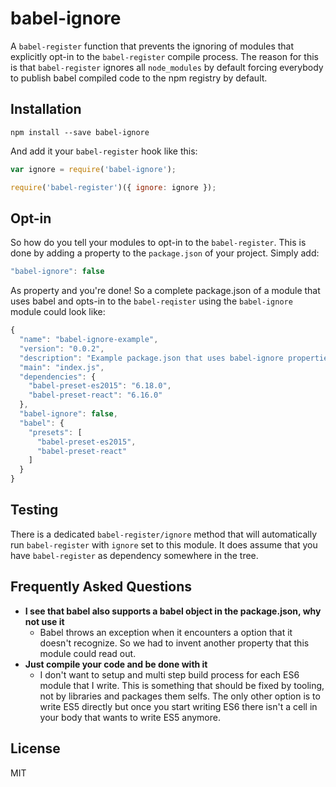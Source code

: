 # babel-ignore

A `babel-register` function that prevents the ignoring of modules that
explicitly opt-in to the `babel-register` compile process. The reason for this
is that `babel-register` ignores all `node_modules` by default forcing everybody
to publish babel compiled code to the npm registry by default.

## Installation

```
npm install --save babel-ignore
```

And add it your `babel-register` hook like this:

```js
var ignore = require('babel-ignore');

require('babel-register')({ ignore: ignore });
```

## Opt-in

So how do you tell your modules to opt-in to the `babel-register`. This is done
by adding a property to the `package.json` of your project. Simply add:

```js
"babel-ignore": false
```

As property and you're done! So a complete package.json of a module that uses
babel and opts-in to the `babel-reqister` using the `babel-ignore` module could
look like:

```js
{
  "name": "babel-ignore-example",
  "version": "0.0.2",
  "description": "Example package.json that uses babel-ignore properties",
  "main": "index.js",
  "dependencies": {
    "babel-preset-es2015": "6.18.0",
    "babel-preset-react": "6.16.0"
  },
  "babel-ignore": false,
  "babel": {
    "presets": [
      "babel-preset-es2015",
      "babel-preset-react"
    ]
  }
}
```

## Testing

There is a dedicated `babel-register/ignore` method that will automatically run
`babel-register` with `ignore` set to this module. It does assume that you have
`babel-register` as dependency somewhere in the tree. 

## Frequently Asked Questions

- **I see that babel also supports a babel object in the package.json, why not use it**
  - Babel throws an exception when it encounters a option that it doesn't
    recognize. So we had to invent another property that this module could read
    out.
- **Just compile your code and be done with it**
  - I don't want to setup and multi step build process for each ES6 module that
    I write. This is something that should be fixed by tooling, not by
    libraries and packages them selfs. The only other option is to write ES5
    directly but once you start writing ES6 there isn't a cell in your body that
    wants to write ES5 anymore.

## License

MIT
